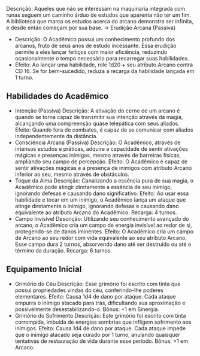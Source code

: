 Descrição:
Aqueles que não se interessam na maquinaria integrada com runas seguem um caminho árduo de estudos que aparenta não ter um fim. A biblioteca que marca os estudos acerca do arcano demonstra ser infinita, e desde então começam por sua base.
-> Erudição Arcana (Passiva)
- Descrição: O Acadêmico possui um conhecimento profundo dos arcanos, fruto de seus anos de estudo incessante. Essa erudição permite a eles lançar feitiços com maior eficiência, reduzindo ocasionalmente o tempo necessário para recarregar suas habilidades.
- Efeito: Ao lançar uma habilidade, role 1d20 + seu atributo Arcano contra CD 16. Se for bem-sucedido, reduza a recarga da habilidade lançada em 1 turno.
## Habilidades do Acadêmico
- Intenção (Passiva)
	Descrição: A ativação do cerne de um arcano é quando se torna capaz de transmitir sua intenção através da magia, alcançando uma compreensão quase telepática com seus aliados.
	Efeito: Quando fora de combates, é capaz de se comunicar com aliados independentemente da distância.
- Consciência Arcana (Passiva)
	Descrição: O Acadêmico, através de intensos estudos e práticas, adquire a capacidade de sentir ativações mágicas e presenças inimigas, mesmo através de barreiras físicas, ampliando seu campo de percepção.
	Efeito: O Acadêmico é capaz de sentir ativações mágicas e a presença de inimigos com atributo Arcano inferior ao seu, mesmo através de obstáculos.
- Toque da Alma
	Descrição: Canalizando a essência pura de sua magia, o Acadêmico pode atingir diretamente a essência de seu inimigo, ignorando defesas e causando dano significativo.
	Efeito: Ao usar essa habilidade e tocar em um inimigo, o Acadêmico lança um ataque que atinge diretamente o inimigo, ignorando defesas e causando dano equivalente ao atributo Arcano do Acadêmico.
	Recarga: 4 turnos.
- Campo Invisível
	Descrição: Utilizando seu conhecimento avançado do arcano, o Acadêmico cria um campo de energia invisível ao redor de si, protegendo-se de danos iminentes.
	Efeito: O Acadêmico cria um campo de Arcano ao seu redor com vida equivalente ao seu atributo Arcano. Esse campo dura 2 turnos, absorvendo dano até ser destruído ou até o término da duração.
	Recarga: 6 turnos.
## Equipamento Inicial
- Grimório do Céu
	Descrição: Esse grimório foi escrito com tinta que possui propriedades vindas do céu, conferindo-lhe poderes elementares. 
	Efeito: Causa 1d4 de dano por ataque. Cada ataque empurra o inimigo atacado para trás, dificultando sua aproximação e possivelmente desestabilizando-o.
	Bônus: +1 em Sinergia.
- Grimório do Sofrimento
	Descrição: Este grimório foi escrito com tinta corrompida, imbuída de energias sombrias que infligem sofrimento aos inimigos.
	Efeito: Causa 1d4 de dano por ataque. Cada ataque impede que o inimigo atacado seja curado por 1 turno, anulando quaisquer tentativas de restauração de vida durante esse período.
	Bônus: +1 em Arcano.